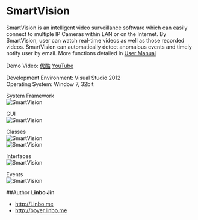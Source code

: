 SmartVision
===========

SmartVision is an intelligent video surveillance software which can easily connect to multiple IP Cameras within LAN or on the Internet. By SmartVision, user can watch real-time videos as well as those recorded videos. SmartVision can automatically detect anomalous events and timely notify user by email. More functions detailed in [User Manual](https://github.com/linbojin/SmartVision/blob/master/Smart%20Vision%20V1.0/Smart%20Vision%20User%20Manual%20V1.0.pdf)

Demo Video: [优酷](http://v.youku.com/v_show/id_XNTc3ODE3NzA4.html) [YouTube](http://youtu.be/aIQP0J82IWA)

Development Environment: Visual Studio 2012 <br/>
Operating System: Window 7, 32bit

System Framework<br/>
![SmartVision](https://raw.githubusercontent.com/linbojin/SmartVision/master/Smart%20Vision%20V1.0/doc/Framework.png)

GUI<br/>
![SmartVision](https://raw.githubusercontent.com/linbojin/SmartVision/master/Smart%20Vision%20V1.0/doc/Window.png)

Classes<br/>
![SmartVision](https://raw.githubusercontent.com/linbojin/SmartVision/master/Smart%20Vision%20V1.0/doc/Classlevels.png) <br/>
![SmartVision](https://raw.githubusercontent.com/linbojin/SmartVision/master/Smart%20Vision%20V1.0/doc/Classes.png)


Interfaces <br/>
![SmartVision](https://raw.githubusercontent.com/linbojin/SmartVision/master/Smart%20Vision%20V1.0/doc/VideoSource.png) 

Events<br/>
![SmartVision](https://raw.githubusercontent.com/linbojin/SmartVision/master/Smart%20Vision%20V1.0/doc/Events.png)


##Author
**Linbo Jin**

+ http://Linbo.me
+ http://boyer.linbo.me
